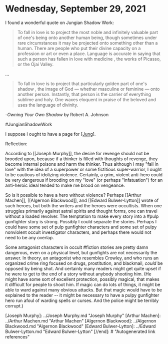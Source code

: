 # Wednesday, September 29, 2021

I found a wonderful quote on Jungian Shadow Work:

>To fall in love is to project the most noble
and infinitely valuable part of one's being onto
another human being, though sometimes
under rare circumstances it may be projected
onto something other than a human. There
are people who put their divine capacity on a
profession or art or even a place. Language is
accurate in saying that such a person has
fallen in love with medicine , the works of
Picasso, or the Ojai Valley. 

...

>To fall in love is to project that particularly
golden part of one's shadow , the image of
God — whether masculine or feminine — onto
another person. Instantly, that person is the
carrier of everything sublime and holy. One
waxes eloquent in praise of the beloved and
uses the language of divinity. 

-*Owning Your Own Shadow* by Robert A. Johnson

#JungianShadowWork

I suppose I ought to have a page for [[Jung]].

Reflection: 

According to [[Joseph Murphy]], the desire for revenge should not be brooded upon, because if a thinker is filled with thoughts of revenge, they become internal poisons and harm the thinker. Thus although I may "fall in love" with the idea of a superpower or some fictitious super-warrior, I ought to be cautious of idolizing violence. Certainly, a grim, violent anti-hero could be very dangerous if brooding on my "love" (or perhaps "infatuation") for an anti-heroic ideal tended to make me brood on vengeance. 

So is it possible to have a hero without violence? Perhaps [[Arthur Machen]], [[Algernon Blackwood]], and [[Edward Bulwer-Lytton]] wrote of such heroes, but both the writers and the heroes were occultists. When one struggles primarily against astral spirits and thought forms, one can travel without a loaded revolver. The temptation to make every story into a #pulp gunfighter story is strong. Possibly I could separate the stories. Perhaps I could have some set of pulp gunfighter characters and some set of pulpy nonviolent occult investigator characters, and perhaps there would not need to be any overlap.

Some antagonist characters in occult #fiction stories are pretty damn dangerous, even on a physical level, but gunfights are not necessarily the answer.  In theory, an antagonist who resembles Crowley, and who runs an organized crime ring focused on drugs, prostitution, and blackmail, *could* be opposed by being shot. And certainly many readers might get quite upset if he were to get to the end of a story without anybody shooting him. (He might have some sort of excellent protection, possibly magical, that makes it difficult for people to shoot him. If magic can do lots of things, it might be able to ward against many obvious attacks. But that magic would have to be explained to the reader -- it might be necessary to have a pulpy gunfighter hero run afoul of warding spells or curses. And the police might be terribly corrupt.)



[//begin]: # "Autogenerated link references for markdown compatibility"
[Jung]: ../Jung.md "Jung"
[Joseph Murphy]: ../Joseph Murphy.md "Joseph Murphy"
[Arthur Machen]: ../Arthur Machen.md "Arthur Machen"
[Algernon Blackwood]: ../Algernon Blackwood.md "Algernon Blackwood"
[Edward Bulwer-Lytton]: ../Edward Bulwer-Lytton.md "Edward Bulwer-Lytton"
[//end]: # "Autogenerated link references"